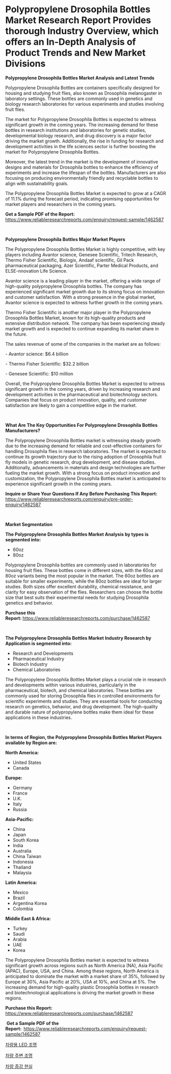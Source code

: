 <p><h1>Polypropylene Drosophila Bottles Market Research Report Provides thorough Industry Overview, which offers an In-Depth Analysis of Product Trends and New Market Divisions</h1></p><p><strong>Polypropylene Drosophila Bottles Market Analysis and Latest Trends</strong></p>
<p><p>Polypropylene Drosophila Bottles are containers specifically designed for housing and studying fruit flies, also known as Drosophila melanogaster in laboratory settings. These bottles are commonly used in genetics and biology research laboratories for various experiments and studies involving fruit flies.</p><p>The market for Polypropylene Drosophila Bottles is expected to witness significant growth in the coming years. The increasing demand for these bottles in research institutions and laboratories for genetic studies, developmental biology research, and drug discovery is a major factor driving the market growth. Additionally, the rise in funding for research and development activities in the life sciences sector is further boosting the market for Polypropylene Drosophila Bottles.</p><p>Moreover, the latest trend in the market is the development of innovative designs and materials for Drosophila bottles to enhance the efficiency of experiments and increase the lifespan of the bottles. Manufacturers are also focusing on producing environmentally friendly and recyclable bottles to align with sustainability goals.</p><p>The Polypropylene Drosophila Bottles Market is expected to grow at a CAGR of 11.1% during the forecast period, indicating promising opportunities for market players and researchers in the coming years.</p></p>
<p><strong>Get a Sample PDF of the Report:&nbsp;</strong> <a href="https://www.reliableresearchreports.com/enquiry/request-sample/1462587">https://www.reliableresearchreports.com/enquiry/request-sample/1462587</a></p>
<p>&nbsp;</p>
<p><strong>Polypropylene Drosophila Bottles Major Market Players</strong></p>
<p><p>The Polypropylene Drosophila Bottles Market is highly competitive, with key players including Avantor science, Genesee Scientific, Tritech Research, Thermo Fisher Scientific, Biologix, Andaaf scientific, Gil Pack pharmaceutical packaging, Azer Scientific, Parter Medical Products, and ELSE-nnovation Life Science. </p><p>Avantor science is a leading player in the market, offering a wide range of high-quality polypropylene Drosophila bottles. The company has experienced significant market growth due to its strong focus on innovation and customer satisfaction. With a strong presence in the global market, Avantor science is expected to witness further growth in the coming years.</p><p>Thermo Fisher Scientific is another major player in the Polypropylene Drosophila Bottles Market, known for its high-quality products and extensive distribution network. The company has been experiencing steady market growth and is expected to continue expanding its market share in the future.</p><p>The sales revenue of some of the companies in the market are as follows:</p><p>- Avantor science: $6.4 billion</p><p>- Thermo Fisher Scientific: $32.2 billion</p><p>- Genesee Scientific: $10 million</p><p>Overall, the Polypropylene Drosophila Bottles Market is expected to witness significant growth in the coming years, driven by increasing research and development activities in the pharmaceutical and biotechnology sectors. Companies that focus on product innovation, quality, and customer satisfaction are likely to gain a competitive edge in the market.</p></p>
<p>&nbsp;</p>
<p><strong>What Are The Key Opportunities For Polypropylene Drosophila Bottles Manufacturers?</strong></p>
<p><p>The Polypropylene Drosophila Bottles market is witnessing steady growth due to the increasing demand for reliable and cost-effective containers for handling Drosophila flies in research laboratories. The market is expected to continue its growth trajectory due to the rising adoption of Drosophila fruit fly models in genetic research, drug development, and disease studies. Additionally, advancements in materials and design technologies are further fueling the market growth. With a strong focus on product innovation and customization, the Polypropylene Drosophila Bottles market is anticipated to experience significant growth in the coming years.</p></p>
<p><strong>Inquire or Share Your Questions If Any Before Purchasing This Report:</strong> <a href="https://www.reliableresearchreports.com/enquiry/pre-order-enquiry/1462587">https://www.reliableresearchreports.com/enquiry/pre-order-enquiry/1462587</a></p>
<p>&nbsp;</p>
<p><strong>Market Segmentation</strong></p>
<p><strong>The Polypropylene Drosophila Bottles Market Analysis by types is segmented into:</strong></p>
<p><ul><li>60oz</li><li>80oz</li></ul></p>
<p><p>Polypropylene Drosophila bottles are commonly used in laboratories for housing fruit flies. These bottles come in different sizes, with the 60oz and 80oz variants being the most popular in the market. The 60oz bottles are suitable for smaller experiments, while the 80oz bottles are ideal for larger studies. Both sizes offer excellent durability, chemical resistance, and clarity for easy observation of the flies. Researchers can choose the bottle size that best suits their experimental needs for studying Drosophila genetics and behavior.</p></p>
<p><strong>Purchase this Report:&nbsp;</strong><a href="https://www.reliableresearchreports.com/purchase/1462587">https://www.reliableresearchreports.com/purchase/1462587</a></p>
<p>&nbsp;</p>
<p><strong>The Polypropylene Drosophila Bottles Market Industry Research by Application is segmented into:</strong></p>
<p><ul><li>Research and Developments</li><li>Pharmaceutical Industry</li><li>Biotech Industry</li><li>Chemical Laboratories</li></ul></p>
<p><p>The Polypropylene Drosophila Bottles Market plays a crucial role in research and developments within various industries, particularly in the pharmaceutical, biotech, and chemical laboratories. These bottles are commonly used for storing Drosophila flies in controlled environments for scientific experiments and studies. They are essential tools for conducting research on genetics, behavior, and drug development. The high-quality and durable nature of polypropylene bottles make them ideal for these applications in these industries.</p></p>
<p>&nbsp;</p>
<p><strong>In terms of Region, the Polypropylene Drosophila Bottles Market Players available by Region are:</strong></p>
<p>
    <p> <strong> North America: </strong>
        <ul>
            <li>United States</li>
            <li>Canada</li>
        </ul>
        </p> 
    <p> <strong> Europe: </strong>
        <ul>
            <li>Germany</li>
            <li>France</li>
            <li>U.K.</li>
            <li>Italy</li>
            <li>Russia</li>
        </ul>
        </p> 
    <p> <strong> Asia-Pacific: </strong>
        <ul>
            <li>China</li>
            <li>Japan</li>
            <li>South Korea</li>
            <li>India</li>
            <li>Australia</li>
            <li>China Taiwan</li>
            <li>Indonesia</li>
            <li>Thailand</li>
            <li>Malaysia</li>
        </ul>
        </p> 
    <p> <strong> Latin America: </strong>
        <ul>
            <li>Mexico</li>
            <li>Brazil</li>
            <li>Argentina Korea</li>
            <li>Colombia</li>
        </ul>
        </p> 
    <p> <strong> Middle East & Africa: </strong>
        <ul>
            <li>Turkey</li>
            <li>Saudi</li>
            <li>Arabia</li>
            <li>UAE</li>
            <li>Korea</li>
        </ul>
    </p>
    </p>
<p><p>The Polypropylene Drosophila Bottles market is expected to witness significant growth across regions such as North America (NA), Asia Pacific (APAC), Europe, USA, and China. Among these regions, North America is anticipated to dominate the market with a market share of 35%, followed by Europe at 30%, Asia Pacific at 20%, USA at 10%, and China at 5%. The increasing demand for high-quality plastic Drosophila bottles in research and biotechnological applications is driving the market growth in these regions.</p></p>
<p><strong>Purchase this Report: </strong><a href="https://www.reliableresearchreports.com/purchase/1462587">https://www.reliableresearchreports.com/purchase/1462587</a></p>
<p>&nbsp;<strong>Get a Sample PDF of the Report:&nbsp;&nbsp;</strong><a href="https://www.reliableresearchreports.com/enquiry/request-sample/1462587">https://www.reliableresearchreports.com/enquiry/request-sample/1462587</a></p>
<p><strong></strong></p>
<p><p><a href="https://github.com/royErdmtyan906778/Market-Research-Report-List-1/blob/main/69472386374.md">차량용 LED 조명</a></p><p><a href="https://github.com/vsap75a286l/Market-Research-Report-List-1/blob/main/69268116372.md">차량 주변 조명</a></p><p><a href="https://github.com/Maeennan456456/Market-Research-Report-List-1/blob/main/77518286373.md">차량 증강 현실</a></p></p>